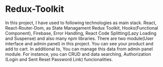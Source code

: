 # Redux-Toolkit
In this project, I have used to following technologies as main stack. React, React-Router-Dom, as State Managament Redux Toolkit, Hooks(Functional Component), Firebase, Error Handling, React Code Splitting(Lazy Loading and Suspense) and also many npm libraries.
There are two module(User interface and admin panel) in this project. You can see your product and add to cart. In additional to, You  can manage this data from admin panel module. For instance, you can CRUD and data searching, Authorization (Login and Sent Reset Password Link) funcionalities.
